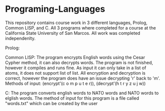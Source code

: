 # Programing-Languages
This repository contains course work in 3 different languages, Prolog, Common LISP, and C. All 3 programs
where completed for a course at the California State University of San Marcos. All work was completed independenlty.

Prolog:

Common LISP: The program encrypts English words using the Cesar Cypher method, it can also decrypts words.
The program is not finished, however it compiles
and runs fine. As input it can only take in a list of
atoms, it does not support list of list.
All encryption and decryption is correct, however the
program does have an issue decrypting 'r' back to 'm'.
Methods of input: (encrypt'(c o m p u t e r)), (decrypt'(h t r y z u j w))
		
C: The program converts english words to NATO words and NATO words to elglish 
words. The method of input for this program is a file called "words.txt" which can be created by the user
